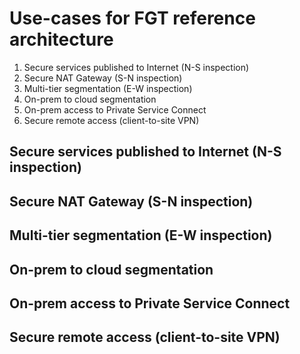 # Use-cases for FGT reference architecture

1. Secure services published to Internet (N-S inspection)
1. Secure NAT Gateway (S-N inspection)
1. Multi-tier segmentation (E-W inspection)
1. On-prem to cloud segmentation
1. On-prem access to Private Service Connect
1. Secure remote access (client-to-site VPN)

## Secure services published to Internet (N-S inspection)

## Secure NAT Gateway (S-N inspection)

## Multi-tier segmentation (E-W inspection)

## On-prem to cloud segmentation

## On-prem access to Private Service Connect

## Secure remote access (client-to-site VPN)
